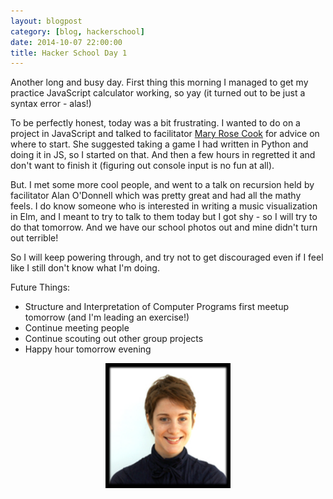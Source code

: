 ```yaml
---
layout: blogpost
category: [blog, hackerschool]
date: 2014-10-07 22:00:00
title: Hacker School Day 1
---
```


Another long and busy day. First thing this morning I managed to get my practice JavaScript calculator working, so yay (it turned out to be just a syntax error - alas!)

To be perfectly honest, today was a bit frustrating. I wanted to do on a project in JavaScript and talked to facilitator <a href="http://maryrosecook.com/">Mary Rose Cook</a> for advice on where to start. She suggested taking a game I had written in Python and doing it in JS, so I started on that. And then a few hours in regretted it and don't want to finish it (figuring out console input is no fun at all).

But. I met some more cool people, and went to a talk on recursion held by facilitator Alan O'Donnell which was pretty great and had all the mathy feels. I do know someone who is interested in writing a music visualization in Elm, and I meant to try to talk to them today but I got shy - so I will try to do that tomorrow. And we have our school photos out and mine didn't turn out terrible!

So I will keep powering through, and try not to get discouraged even if I feel like I still don't know what I'm doing.

Future Things: 
<ul>
	<li><span>Structure and Interpretation of Computer Programs first meetup tomorrow (and I'm leading an exercise!)</span></li>
	<li><span>Continue meeting people</span></li> 
	<li><span>Continue scouting out other group projects</span></li>
	<li><span>Happy hour tomorrow evening</span></li>
</ul>

<center>
	<figure>
			<img style="width:200px;" src='/PostImages/2014-10-07-hacker-school-day-1/HackerSchoolPhoto.jpg' alt='missing' />
	</figure>
</center>